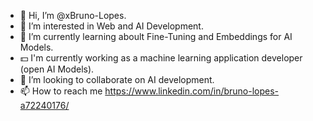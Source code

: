 - 👋 Hi, I’m @xBruno-Lopes.
- 👀 I’m interested in Web and AI Development.
- 🌱 I’m currently learning aboult Fine-Tuning and Embeddings for AI Models.
- :dollar: I'm currently working as a machine learning application developer (open AI Models).
- 💞️ I’m looking to collaborate on AI development.
- 📫 How to reach me https://www.linkedin.com/in/bruno-lopes-a72240176/

<!---
xBruno-Lopes/xBruno-Lopes is a ✨ special ✨ repository because its `README.md` (this file) appears on your GitHub profile.
You can click the Preview link to take a look at your changes.
--->
